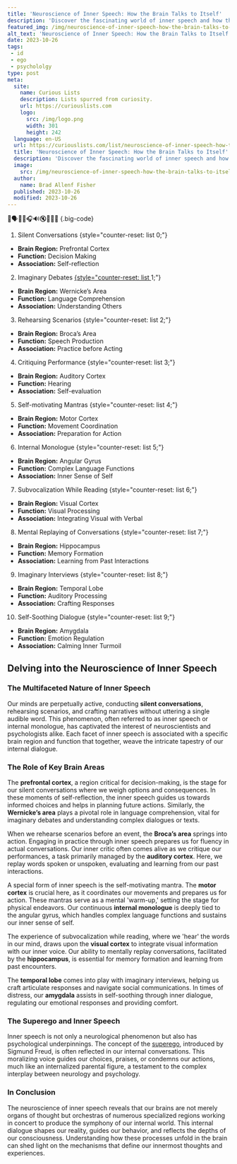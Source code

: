 ```yaml
---
title: 'Neuroscience of Inner Speech: How the Brain Talks to Itself'
description: 'Discover the fascinating world of inner speech and how the brain communicates with itself in this captivating exploration of neuroscience.'
featured_img: /img/neuroscience-of-inner-speech-how-the-brain-talks-to-itself.webp
alt_text: 'Neuroscience of Inner Speech: How the Brain Talks to Itself'
date: 2023-10-26
tags:
 - id
 - ego
 - psychololgy
type: post
meta:
  site:
    name: Curious Lists
    description: Lists spurred from curiosity.
    url: https://curiouslists.com
    logo:
      src: /img/logo.png
      width: 301
      height: 242
  language: en-US
  url: https://curiouslists.com/list/neuroscience-of-inner-speech-how-the-brain-talks-to-itself
  title: 'Neuroscience of Inner Speech: How the Brain Talks to Itself'
  description: 'Discover the fascinating world of inner speech and how the brain communicates with itself in this captivating exploration of neuroscience.'
  image:
    src: /img/neuroscience-of-inner-speech-how-the-brain-talks-to-itself.webp
  author:
    name: Brad Allenf Fisher
  published: 2023-10-26
  modified: 2023-10-26
---
```



🧠🗣️💭🤔🎧🔊🔇🤐🧐🤯 {.big-code}

1. Silent Conversations {style="counter-reset: list 0;"}
  - **Brain Region:** Prefrontal Cortex
  - **Function:** Decision Making
  - **Association:** Self-reflection

2. Imaginary Debates [{style="counter-reset:   list  ](https://curiouslists.com/list/the-role-of-the-subconscious-in-shaping-our-inner-voice)1;"}
  - **Brain Region:** Wernicke’s Area
  - **Function:** Language Comprehension
  - **Association:** Understanding Others

3. Rehearsing Scenarios {style="counter-reset: list 2;"}
  - **Brain Region:** Broca’s Area
  - **Function:** Speech Production
  - **Association:** Practice before Acting

4. Critiquing Performance {style="counter-reset: list 3;"}
  - **Brain Region:** Auditory Cortex
  - **Function:** Hearing
  - **Association:** Self-evaluation

5. Self-motivating Mantras {style="counter-reset: list 4;"}
  - **Brain Region:** Motor Cortex
  - **Function:** Movement Coordination
  - **Association:** Preparation for Action

6. Internal Monologue {style="counter-reset: list 5;"}
  - **Brain Region:** Angular Gyrus
  - **Function:** Complex Language Functions
  - **Association:** Inner Sense of Self

7. Subvocalization While Reading {style="counter-reset: list 6;"}
  - **Brain Region:** Visual Cortex
  - **Function:** Visual Processing
  - **Association:** Integrating Visual with Verbal

8. Mental Replaying of Conversations {style="counter-reset: list 7;"}
  - **Brain Region:** Hippocampus
  - **Function:** Memory Formation
  - **Association:** Learning from Past Interactions

9. Imaginary Interviews {style="counter-reset: list 8;"}
  - **Brain Region:** Temporal Lobe
  - **Function:** Auditory Processing
  - **Association:** Crafting Responses

10. Self-Soothing Dialogue {style="counter-reset: list 9;"}
  - **Brain Region:** Amygdala
  - **Function:** Emotion Regulation
  - **Association:** Calming Inner Turmoil


## Delving into the Neuroscience of Inner Speech

### The Multifaceted Nature of Inner Speech

Our minds are perpetually active, conducting **silent conversations**, rehearsing scenarios, and crafting narratives without uttering a single audible word. This phenomenon, often referred to as inner speech or internal monologue, has captivated the interest of neuroscientists and psychologists alike. Each facet of inner speech is associated with a specific brain region and function that together, weave the intricate tapestry of our internal dialogue.

### The Role of Key Brain Areas

The **prefrontal cortex**, a region critical for decision-making, is the stage for our silent conversations where we weigh options and consequences. In these moments of self-reflection, the inner speech guides us towards informed choices and helps in planning future actions. Similarly, the **Wernicke’s area** plays a pivotal role in language comprehension, vital for imaginary debates and understanding complex dialogues or texts.

When we rehearse scenarios before an event, the **Broca’s area** springs into action. Engaging in practice through inner speech prepares us for fluency in actual conversations. Our inner critic often comes alive as we critique our performances, a task primarily managed by the **auditory cortex**. Here, we replay words spoken or unspoken, evaluating and learning from our past interactions.

A special form of inner speech is the self-motivating mantra. The **motor cortex** is crucial here, as it coordinates our movements and prepares us for action. These mantras serve as a mental 'warm-up,' setting the stage for physical endeavors. Our continuous **internal monologue** is deeply tied to the angular gyrus, which handles complex language functions and sustains our inner sense of self.

The experience of subvocalization while reading, where we 'hear' the words in our mind, draws upon the **visual cortex** to integrate visual information with our inner voice. Our ability to mentally replay conversations, facilitated by the **hippocampus**, is essential for memory formation and learning from past encounters.

The **temporal lobe** comes into play with imaginary interviews, helping us craft articulate responses and navigate social communications. In times of distress, our **amygdala** assists in self-soothing through inner dialogue, regulating our emotional responses and providing comfort.

### The Superego and Inner Speech

Inner speech is not only a neurological phenomenon but also has psychological underpinnings. The concept of the [superego](https://www.britannica.com/science/superego), introduced by Sigmund Freud, is often reflected in our internal conversations. This moralizing voice guides our choices, praises, or condemns our actions, much like an internalized parental figure, a testament to the complex interplay between neurology and psychology.

### In Conclusion

The neuroscience of inner speech reveals that our brains are not merely organs of thought but orchestras of numerous specialized regions working in concert to produce the symphony of our internal world. This internal dialogue shapes our reality, guides our behavior, and reflects the depths of our consciousness. Understanding how these processes unfold in the brain can shed light on the mechanisms that define our innermost thoughts and experiences.